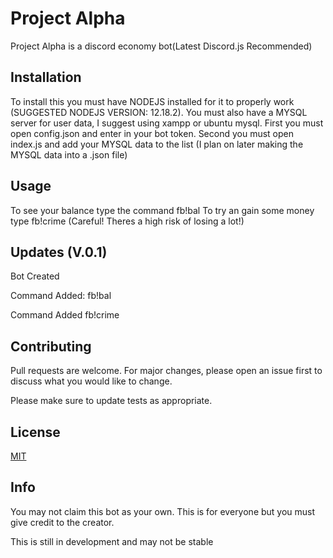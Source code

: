 # Project Alpha
Project Alpha is a discord economy bot(Latest Discord.js Recommended)

## Installation

To install this you must have NODEJS installed for it to properly work (SUGGESTED NODEJS VERSION: 12.18.2). You must also have a MYSQL server for user data, I suggest using xampp or ubuntu mysql.
First you must open config.json and enter in your bot token.
Second you must open index.js and add your MYSQL data to the list (I plan on later making the MYSQL data into a .json file)

## Usage

To see your balance type the command fb!bal
To try an gain some money type fb!crime (Careful! Theres a high risk of losing a lot!)

## Updates (V.0.1)

Bot Created

Command Added: fb!bal

Command Added fb!crime

## Contributing
Pull requests are welcome. For major changes, please open an issue first to discuss what you would like to change.

Please make sure to update tests as appropriate.

## License
[MIT](https://choosealicense.com/licenses/mit/)

## Info

You may not claim this bot as your own. This is for everyone but you must give credit to the creator.

This is still in development and may not be stable
